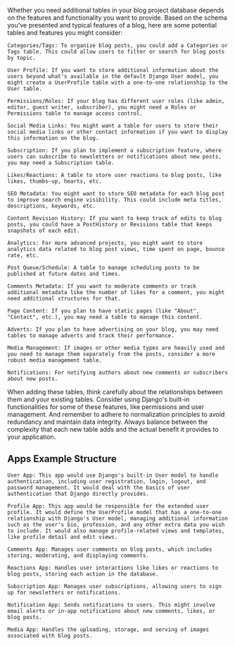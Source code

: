 Whether you need additional tables in your blog project database depends on the features and functionality you want to provide. Based on the schema you've presented and typical features of a blog, here are some potential tables and features you might consider:

    Categories/Tags: To organize blog posts, you could add a Categories or Tags table. This could allow users to filter or search for blog posts by topic.

    User Profile: If you want to store additional information about the users beyond what's available in the default Django User model, you might create a UserProfile table with a one-to-one relationship to the User table.

    Permissions/Roles: If your blog has different user roles (like admin, editor, guest writer, subscriber), you might need a Roles or Permissions table to manage access control.

    Social Media Links: You might want a table for users to store their social media links or other contact information if you want to display this information on the blog.

    Subscription: If you plan to implement a subscription feature, where users can subscribe to newsletters or notifications about new posts, you may need a Subscription table.

    Likes/Reactions: A table to store user reactions to blog posts, like likes, thumbs-up, hearts, etc.

    SEO Metadata: You might want to store SEO metadata for each blog post to improve search engine visibility. This could include meta titles, descriptions, keywords, etc.

    Content Revision History: If you want to keep track of edits to blog posts, you could have a PostHistory or Revisions table that keeps snapshots of each edit.

    Analytics: For more advanced projects, you might want to store analytics data related to blog post views, time spent on page, bounce rate, etc.

    Post Queue/Schedule: A table to manage scheduling posts to be published at future dates and times.

    Comments Metadata: If you want to moderate comments or track additional metadata like the number of likes for a comment, you might need additional structures for that.

    Page Content: If you plan to have static pages (like "About", "Contact", etc.), you may need a table to manage this content.

    Adverts: If you plan to have advertising on your blog, you may need tables to manage adverts and track their performance.

    Media Management: If images or other media types are heavily used and you need to manage them separately from the posts, consider a more robust media management table.

    Notifications: For notifying authors about new comments or subscribers about new posts.

When adding these tables, think carefully about the relationships between them and your existing tables. Consider using Django's built-in functionalities for some of these features, like permissions and user management. And remember to adhere to normalization principles to avoid redundancy and maintain data integrity. Always balance between the complexity that each new table adds and the actual benefit it provides to your application.

## Apps Example Structure

    User App: This app would use Django's built-in User model to handle authentication, including user registration, login, logout, and password management. It would deal with the basics of user authentication that Django directly provides.

    Profile App: This app would be responsible for the extended user profile. It would define the UserProfile model that has a one-to-one relationship with Django's User model, managing additional information such as the user's bio, profession, and any other extra data you wish to include. It would also manage profile-related views and templates, like profile detail and edit views.

    Comments App: Manages user comments on blog posts, which includes storing, moderating, and displaying comments.

    Reactions App: Handles user interactions like likes or reactions to blog posts, storing each action in the database.

    Subscription App: Manages user subscriptions, allowing users to sign up for newsletters or notifications.

    Notification App: Sends notifications to users. This might involve email alerts or in-app notifications about new comments, likes, or blog posts.

    Media App: Handles the uploading, storage, and serving of images associated with blog posts.
